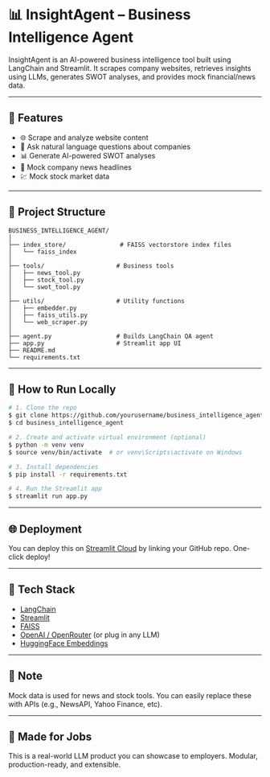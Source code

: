 # 📊 InsightAgent – Business Intelligence Agent

InsightAgent is an AI-powered business intelligence tool built using LangChain and Streamlit. It scrapes company websites, retrieves insights using LLMs, generates SWOT analyses, and provides mock financial/news data.

---

## 🔧 Features

- 🌐 Scrape and analyze website content
- 🤖 Ask natural language questions about companies
- 📊 Generate AI-powered SWOT analyses
- 📰 Mock company news headlines
- 💹 Mock stock market data

---

## 📁 Project Structure

```
BUSINESS_INTELLIGENCE_AGENT/
│
├── index_store/               # FAISS vectorstore index files
│   └── faiss_index
│
├── tools/                    # Business tools
│   ├── news_tool.py
│   ├── stock_tool.py
│   └── swot_tool.py
│
├── utils/                    # Utility functions
│   ├── embedder.py
│   ├── faiss_utils.py
│   └── web_scraper.py
│
├── agent.py                  # Builds LangChain QA agent
├── app.py                    # Streamlit app UI
├── README.md
└── requirements.txt
```

---

## 🚀 How to Run Locally

```bash
# 1. Clone the repo
$ git clone https://github.com/yourusername/business_intelligence_agent.git
$ cd business_intelligence_agent

# 2. Create and activate virtual environment (optional)
$ python -m venv venv
$ source venv/bin/activate  # or venv\Scripts\activate on Windows

# 3. Install dependencies
$ pip install -r requirements.txt

# 4. Run the Streamlit app
$ streamlit run app.py
```

---

## 🌐 Deployment

You can deploy this on [Streamlit Cloud](https://streamlit.io/cloud) by linking your GitHub repo. One-click deploy!

---

## 🧠 Tech Stack

- [LangChain](https://www.langchain.com/)
- [Streamlit](https://streamlit.io)
- [FAISS](https://github.com/facebookresearch/faiss)
- [OpenAI / OpenRouter](https://openrouter.ai) (or plug in any LLM)
- [HuggingFace Embeddings](https://huggingface.co)

---

## 📌 Note

Mock data is used for news and stock tools. You can easily replace these with APIs (e.g., NewsAPI, Yahoo Finance, etc).

---

## 💼 Made for Jobs

This is a real-world LLM product you can showcase to employers. Modular, production-ready, and extensible.

